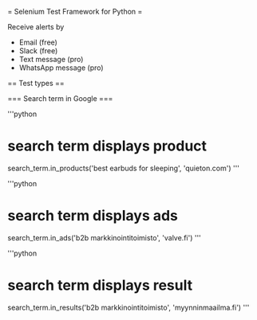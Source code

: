 = Selenium Test Framework for Python =

Receive alerts by
- Email (free)
- Slack (free)
- Text message (pro)
- WhatsApp message (pro)

== Test types ==

=== Search term in Google ===

'''python
 # search term displays product
search_term.in_products('best earbuds for sleeping', 'quieton.com')
'''

'''python
# search term displays ads
search_term.in_ads('b2b markkinointitoimisto', 'valve.fi')
'''

'''python
# search term displays result
search_term.in_results('b2b markkinointitoimisto', 'myynninmaailma.fi')
'''